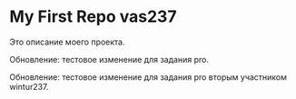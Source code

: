 # My First Repo vas237
Это описание моего проекта.

Обновление: тестовое изменение для задания pro.

Обновление: тестовое изменение для задания pro вторым участником wintur237.
